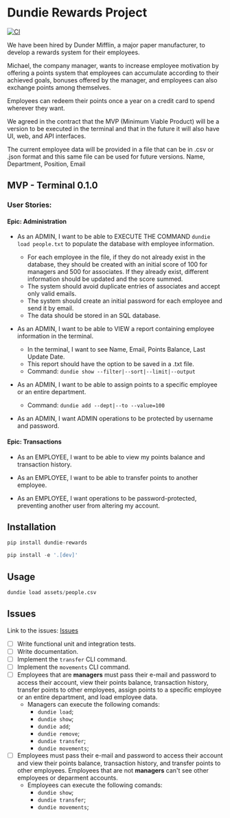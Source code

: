 # Dundie Rewards Project

[![CI](https://github.com/BrunoChiconato/dundie-rewards/actions/workflows/main.yml/badge.svg)](https://github.com/BrunoChiconato/dundie-rewards/actions/workflows/main.yml)

We have been hired by Dunder Mifflin, a major paper manufacturer, to develop a rewards system for their employees.

Michael, the company manager, wants to increase employee motivation by offering a points system that employees can accumulate according to their achieved goals, bonuses offered by the manager, and employees can also exchange points among themselves.

Employees can redeem their points once a year on a credit card to spend wherever they want.

We agreed in the contract that the MVP (Minimum Viable Product) will be a version to be executed in the terminal and that in the future it will also have UI, web, and API interfaces.

The current employee data will be provided in a file that can be in .csv or .json format and this same file can be used for future versions. Name, Department, Position, Email

## MVP - Terminal 0.1.0

### User Stories:

#### Epic: Administration

- As an ADMIN, I want to be able to EXECUTE THE COMMAND `dundie load people.txt` to populate the database with employee information.
    - For each employee in the file, if they do not already exist in the database, they should be created with an initial score of 100 for managers and 500 for associates. If they already exist, different information should be updated and the score summed.
    - The system should avoid duplicate entries of associates and accept only valid emails.
    - The system should create an initial password for each employee and send it by email.
    - The data should be stored in an SQL database.

- As an ADMIN, I want to be able to VIEW a report containing employee information in the terminal.
    - In the terminal, I want to see Name, Email, Points Balance, Last Update Date.
    - This report should have the option to be saved in a .txt file.
    - Command: `dundie show --filter|--sort|--limit|--output`

- As an ADMIN, I want to be able to assign points to a specific employee or an entire department.
    - Command: `dundie add --dept|--to --value=100`

- As an ADMIN, I want ADMIN operations to be protected by username and password.

#### Epic: Transactions

- As an EMPLOYEE, I want to be able to view my points balance and transaction history.

- As an EMPLOYEE, I want to be able to transfer points to another employee.

- As an EMPLOYEE, I want operations to be password-protected, preventing another user from altering my account.

## Installation

```py
pip install dundie-rewards
```

```py
pip install -e '.[dev]'
```

## Usage

```py
dundie load assets/people.csv
```

## Issues

Link to the issues: [Issues](https://github.com/rochacbruno/dundie-rewards/milestone/4)

- [ ] Write functional unit and integration tests.
- [ ] Write documentation.
- [ ] Implement the `transfer` CLI command.
- [ ] Implement the `movements` CLI command.
- [ ] Employees that are **managers** must pass their e-mail and password to access their account, view their points balance, transaction history, transfer points to other employees, assign points to a specific employee or an entire department, and load employee data.
    - Managers can execute the following comands:
        - `dundie load`;
        - `dundie show`;
        - `dundie add`;
        - `dundie remove`;
        - `dundie transfer`;
        - `dundie movements`;
- [ ] Employees must pass their e-mail and password to access their account and view their points balance, transaction history, and transfer points to other employees. Employees that are not **managers** can't see other employees or deparment accounts.
    - Employees can execute the following comands:
        - `dundie show`;
        - `dundie transfer`;
        - `dundie movements`;
